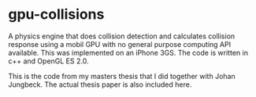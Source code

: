 # gpu-collisions

A physics engine that does collision detection and calculates collision response using a mobil GPU with no general purpose computing API available. This was implemented on an iPhone 3GS. The code is written in c++ and OpenGL ES 2.0.

This is the code from my masters thesis that I did together with Johan Jungbeck. The actual thesis paper is also included here.

